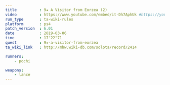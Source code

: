 ```yaml
---
title          : 9★ A Visitor from Eorzea (2)
video          : https://www.youtube.com/embed/it-Dh7AphUk #https://youtu.be/it-Dh7AphUk
run_type       : ta-wiki-rules
platform       : ps4
patch_version  : 6.01
date           : 2019-03-06
time           : 17'22"71
quest          : 9★-a-visitor-from-eorzea
ta_wiki_link   : http://mhw.wiki-db.com/solota/record/2414

runners:
    - pochi

weapons:
    - lance
---
```

